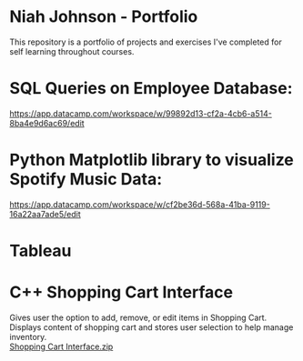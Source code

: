# Niah Johnson - Portfolio
This repository is a portfolio of projects and exercises I've completed for self learning throughout courses. 

# SQL Queries on Employee Database: 
https://app.datacamp.com/workspace/w/99892d13-cf2a-4cb6-a514-8ba4e9d6ac69/edit

# Python Matplotlib library to visualize Spotify Music Data:
https://app.datacamp.com/workspace/w/cf2be36d-568a-41ba-9119-16a22aa7ade5/edit

# Tableau

# C++ Shopping Cart Interface
Gives user the option to add, remove, or edit items in Shopping Cart. <br />
Displays content of shopping cart and stores user selection to help manage inventory. <br />
[Shopping Cart Interface.zip](https://github.com/niahj/Niah-Johnson---Data-Analyst-Portfolio-/files/9610644/Shopping.Cart.Interface.zip)
